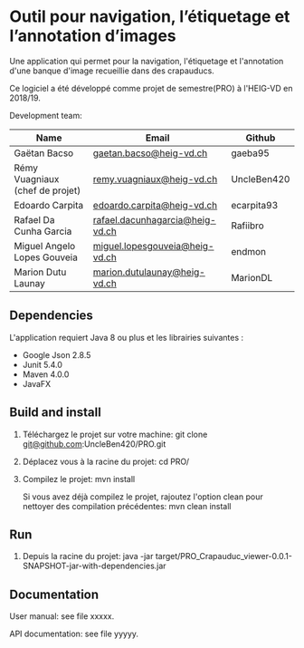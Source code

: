 
# Outil pour navigation, l’étiquetage et l’annotation d’images

Une application qui permet pour la navigation, l'étiquetage et l'annotation d'une banque d'image recueillie dans des crapauducs.

Ce logiciel a été développé comme projet de semestre(PRO) à l'HEIG-VD en 2018/19.

Development team:

| Name                            | Email                           | Github      |
|---------------------------------|---------------------------------|-------------|
| Gaëtan Bacso                    | gaetan.bacso@heig-vd.ch         | gaeba95     |
| Rémy Vuagniaux (chef de projet) | remy.vuagniaux@heig-vd.ch       | UncleBen420 |
| Edoardo Carpita                 | edoardo.carpita@heig-vd.ch      | ecarpita93  |
| Rafael Da Cunha Garcia          | rafael.dacunhagarcia@heig-vd.ch | Rafiibro    |
| Miguel Angelo Lopes Gouveia     | miguel.lopesgouveia@heig-vd.ch  | endmon      |
| Marion Dutu Launay	             | marion.dutulaunay@heig-vd.ch    | MarionDL    |

## Dependencies

L'application requiert Java 8 ou plus et les librairies suivantes :

* Google Json 2.8.5
* Junit 5.4.0
* Maven 4.0.0
* JavaFX

## Build and install

1. Téléchargez le projet sur votre machine: git clone git@github.com:UncleBen420/PRO.git

2. Déplacez vous à la racine du projet: cd PRO/

3. Compilez le projet: mvn install

      Si vous avez déjà compilez le projet,
      rajoutez l'option clean pour nettoyer des compilation précédentes:  mvn clean install

## Run

1. Depuis la racine du projet:  java -jar target/PRO_Crapauduc_viewer-0.0.1-SNAPSHOT-jar-with-dependencies.jar

## Documentation

User manual: see file xxxxx.

API documentation: see file yyyyy.
